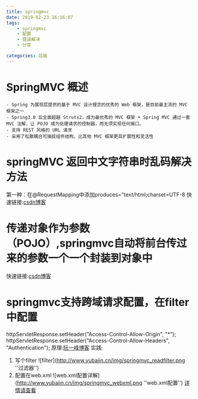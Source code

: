 ```yaml
---
title: springmvc
date: 2019-02-23 16:16:07
tags:
    - springmvc
    - 配置
    - 错误解决
    - 分享

categories: 后端
---
```

# SpringMVC 概述
    - Spring 为展现层提供的基于 MVC 设计理念的优秀的 Web 框架，是目前最主流的 MVC 框架之一
    - Spring3.0 后全面超越 Struts2，成为最优秀的 MVC 框架 • Spring MVC 通过一套 MVC 注解，让 POJO 成为处理请求的控制器，而无须实现任何接口。
    - 支持 REST 风格的 URL 请求
    - 采用了松散耦合可插拔组件结构，比其他 MVC 框架更具扩展性和灵活性

# springMVC 返回中文字符串时乱码解决方法
第一种：在@RequestMapping中添加produces="text/html;charset=UTF-8
快速链接:[csdn博客](https://blog.csdn.net/yaov_yy/article/details/51819567)

# 传递对象作为参数（POJO）,springmvc自动将前台传过来的参数一个一个封装到对象中
快速链接:[csdn博客](https://blog.csdn.net/u010837612/article/details/45199919)

# springmvc支持跨域请求配置，在filter中配置
httpServletResponse.setHeader("Access-Control-Allow-Origin", "*");
httpServletResponse.setHeader("Access-Control-Allow-Headers", "Authentication");
原理:[阮一峰博客](http://www.ruanyifeng.com/blog/2016/04/cors.html)
实践:
1. 写个filter
![filter](http://www.yubajin.cn/img/springmvc_readfilter.png ''过滤器'')
2. 配置在web.xml
![web.xml配置详解](http://www.yubajin.cn/img/springmvc_webxml.png ''web.xml配置'')
[详情请查看](https://blog.csdn.net/jinzhencs/article/details/51538274)
